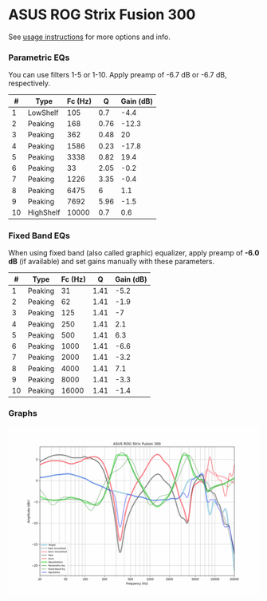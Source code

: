 # ASUS ROG Strix Fusion 300
See [usage instructions](https://github.com/jaakkopasanen/AutoEq#usage) for more options and info.

### Parametric EQs
You can use filters 1-5 or 1-10. Apply preamp of -6.7 dB or -6.7 dB, respectively.

|   # | Type      |   Fc (Hz) |    Q |   Gain (dB) |
|-----|-----------|-----------|------|-------------|
|   1 | LowShelf  |       105 | 0.7  |        -4.4 |
|   2 | Peaking   |       168 | 0.76 |       -12.3 |
|   3 | Peaking   |       362 | 0.48 |        20   |
|   4 | Peaking   |      1586 | 0.23 |       -17.8 |
|   5 | Peaking   |      3338 | 0.82 |        19.4 |
|   6 | Peaking   |        33 | 2.05 |        -0.2 |
|   7 | Peaking   |      1226 | 3.35 |        -0.4 |
|   8 | Peaking   |      6475 | 6    |         1.1 |
|   9 | Peaking   |      7692 | 5.96 |        -1.5 |
|  10 | HighShelf |     10000 | 0.7  |         0.6 |

### Fixed Band EQs
When using fixed band (also called graphic) equalizer, apply preamp of **-6.0 dB** (if available) and set gains manually with these parameters.

|   # | Type    |   Fc (Hz) |    Q |   Gain (dB) |
|-----|---------|-----------|------|-------------|
|   1 | Peaking |        31 | 1.41 |        -5.2 |
|   2 | Peaking |        62 | 1.41 |        -1.9 |
|   3 | Peaking |       125 | 1.41 |        -7   |
|   4 | Peaking |       250 | 1.41 |         2.1 |
|   5 | Peaking |       500 | 1.41 |         6.3 |
|   6 | Peaking |      1000 | 1.41 |        -6.6 |
|   7 | Peaking |      2000 | 1.41 |        -3.2 |
|   8 | Peaking |      4000 | 1.41 |         7.1 |
|   9 | Peaking |      8000 | 1.41 |        -3.3 |
|  10 | Peaking |     16000 | 1.41 |        -1.4 |

### Graphs
![](./ASUS%20ROG%20Strix%20Fusion%20300.png)
